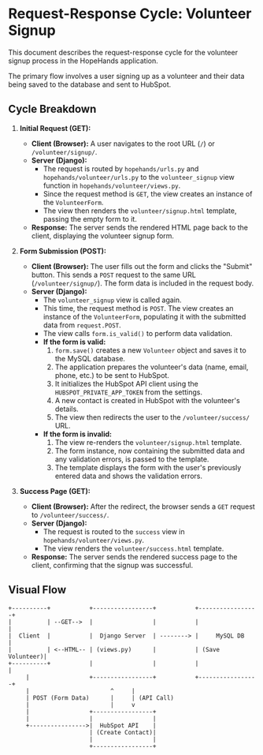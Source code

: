 # Request-Response Cycle: Volunteer Signup

This document describes the request-response cycle for the volunteer signup process in the HopeHands application.

The primary flow involves a user signing up as a volunteer and their data being saved to the database and sent to HubSpot.

## Cycle Breakdown

1.  **Initial Request (GET):**
    *   **Client (Browser):** A user navigates to the root URL (`/`) or `/volunteer/signup/`.
    *   **Server (Django):**
        *   The request is routed by `hopehands/urls.py` and `hopehands/volunteer/urls.py` to the `volunteer_signup` view function in `hopehands/volunteer/views.py`.
        *   Since the request method is `GET`, the view creates an instance of the `VolunteerForm`.
        *   The view then renders the `volunteer/signup.html` template, passing the empty form to it.
    *   **Response:** The server sends the rendered HTML page back to the client, displaying the volunteer signup form.

2.  **Form Submission (POST):**
    *   **Client (Browser):** The user fills out the form and clicks the "Submit" button. This sends a `POST` request to the same URL (`/volunteer/signup/`). The form data is included in the request body.
    *   **Server (Django):**
        *   The `volunteer_signup` view is called again.
        *   This time, the request method is `POST`. The view creates an instance of the `VolunteerForm`, populating it with the submitted data from `request.POST`.
        *   The view calls `form.is_valid()` to perform data validation.
        *   **If the form is valid:**
            1.  `form.save()` creates a new `Volunteer` object and saves it to the MySQL database.
            2.  The application prepares the volunteer's data (name, email, phone, etc.) to be sent to HubSpot.
            3.  It initializes the HubSpot API client using the `HUBSPOT_PRIVATE_APP_TOKEN` from the settings.
            4.  A new contact is created in HubSpot with the volunteer's details.
            5.  The view then redirects the user to the `/volunteer/success/` URL.
        *   **If the form is invalid:**
            1.  The view re-renders the `volunteer/signup.html` template.
            2.  The form instance, now containing the submitted data and any validation errors, is passed to the template.
            3.  The template displays the form with the user's previously entered data and shows the validation errors.

3.  **Success Page (GET):**
    *   **Client (Browser):** After the redirect, the browser sends a `GET` request to `/volunteer/success/`.
    *   **Server (Django):**
        *   The request is routed to the `success` view in `hopehands/volunteer/views.py`.
        *   The view renders the `volunteer/success.html` template.
    *   **Response:** The server sends the rendered success page to the client, confirming that the signup was successful.

## Visual Flow

```
+----------+           +-----------------+           +-----------------+
|          | --GET-->  |                 |           |                 |
|  Client  |           |  Django Server  | --------> |     MySQL DB    |
|          | <--HTML-- | (views.py)      |           | (Save Volunteer)|
+----------+           |                 |           |                 |
     |                 +-----------------+           +-----------------+
     |                       ^     |
     | POST (Form Data)      |     | (API Call)
     |                       |     v
     |                 +-----------------+
     |                 |                 |
     +---------------->|  HubSpot API    |
                       | (Create Contact)|
                       |                 |
                       +-----------------+
```
